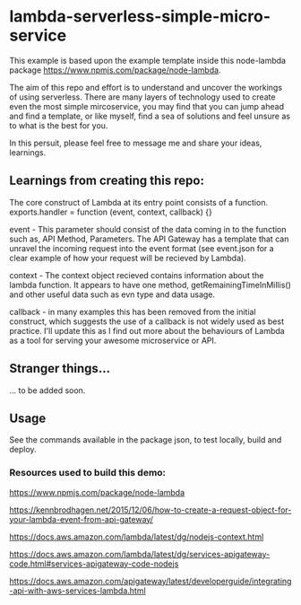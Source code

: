 # lambda-serverless-simple-micro-service


This example is based upon the example template inside this node-lambda package https://www.npmjs.com/package/node-lambda.


The aim of this repo and effort is to understand and uncover the workings of using serverless. There are many layers of technology used to create even the most simple mircoservice, you may find that you can jump ahead and find a template, or like myself, find a sea of solutions and feel unsure as to what is the best for you. 


In this persuit, please feel free to message me and share your ideas, learnings.


## Learnings from creating this repo:


The core construct of Lambda at its entry point consists of a function.
exports.handler = function (event, context, callback) {}


event - This parameter should consist of the data coming in to the function such as, API Method, Parameters. The API Gateway has a template that can unravel the incoming request into the event format (see event.json for a clear example of how your request will be recieved by Lambda).


context - The context object recieved contains information about the lambda function. It appears to have one method, getRemainingTimeInMillis() and other useful data such as evn type and data usage.


callback - in many examples this has been removed from the initial construct, which suggests the use of a callback is not widely used as best practice. I'll update this as I find out more about the behaviours of Lambda as a tool for serving your awesome microservice or API.

## Stranger things...


... to be added soon.


## Usage 

See the commands available in the package json, to test locally, build and deploy. 


### Resources used to build this demo:


https://www.npmjs.com/package/node-lambda

https://kennbrodhagen.net/2015/12/06/how-to-create-a-request-object-for-your-lambda-event-from-api-gateway/

https://docs.aws.amazon.com/lambda/latest/dg/nodejs-context.html

https://docs.aws.amazon.com/lambda/latest/dg/services-apigateway-code.html#services-apigateway-code-nodejs

https://docs.aws.amazon.com/apigateway/latest/developerguide/integrating-api-with-aws-services-lambda.html
